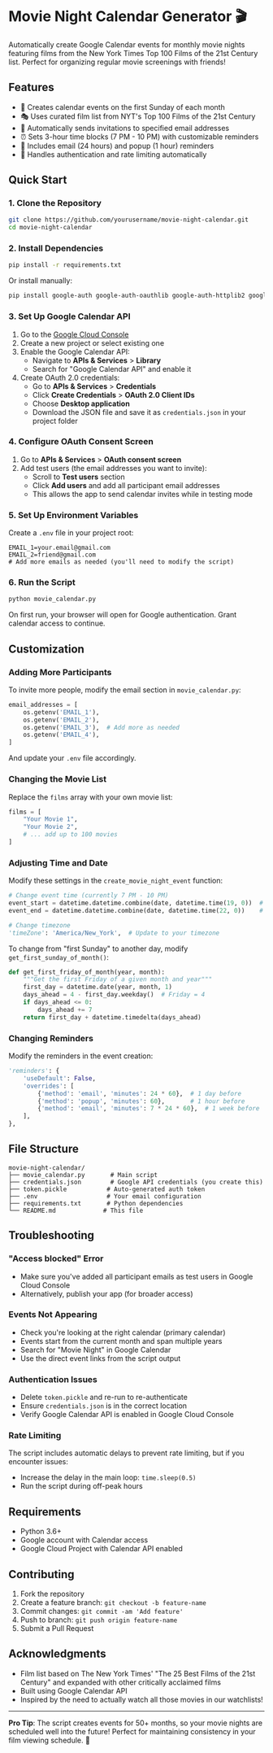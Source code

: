 # Movie Night Calendar Generator 🎬

Automatically create Google Calendar events for monthly movie nights featuring films from the New York Times Top 100 Films of the 21st Century list. Perfect for organizing regular movie screenings with friends!

## Features

- 📅 Creates calendar events on the first Sunday of each month
- 🎭 Uses curated film list from NYT's Top 100 Films of the 21st Century
- 📧 Automatically sends invitations to specified email addresses
- ⏰ Sets 3-hour time blocks (7 PM - 10 PM) with customizable reminders
- 🔔 Includes email (24 hours) and popup (1 hour) reminders
- 🎯 Handles authentication and rate limiting automatically

## Quick Start

### 1. Clone the Repository

```bash
git clone https://github.com/yourusername/movie-night-calendar.git
cd movie-night-calendar
```

### 2. Install Dependencies

```bash
pip install -r requirements.txt
```

Or install manually:
```bash
pip install google-auth google-auth-oauthlib google-auth-httplib2 google-api-python-client python-dateutil python-dotenv
```

### 3. Set Up Google Calendar API

1. Go to the [Google Cloud Console](https://console.cloud.google.com/)
2. Create a new project or select existing one
3. Enable the Google Calendar API:
   - Navigate to **APIs & Services** > **Library**
   - Search for "Google Calendar API" and enable it
4. Create OAuth 2.0 credentials:
   - Go to **APIs & Services** > **Credentials**
   - Click **Create Credentials** > **OAuth 2.0 Client IDs**
   - Choose **Desktop application**
   - Download the JSON file and save it as `credentials.json` in your project folder

### 4. Configure OAuth Consent Screen

1. Go to **APIs & Services** > **OAuth consent screen**
2. Add test users (the email addresses you want to invite):
   - Scroll to **Test users** section
   - Click **Add users** and add all participant email addresses
   - This allows the app to send calendar invites while in testing mode

### 5. Set Up Environment Variables

Create a `.env` file in your project root:

```env
EMAIL_1=your.email@gmail.com
EMAIL_2=friend@gmail.com
# Add more emails as needed (you'll need to modify the script)
```

### 6. Run the Script

```bash
python movie_calendar.py
```

On first run, your browser will open for Google authentication. Grant calendar access to continue.

## Customization

### Adding More Participants

To invite more people, modify the email section in `movie_calendar.py`:

```python
email_addresses = [
    os.getenv('EMAIL_1'),
    os.getenv('EMAIL_2'),
    os.getenv('EMAIL_3'),  # Add more as needed
    os.getenv('EMAIL_4'),
]
```

And update your `.env` file accordingly.

### Changing the Movie List

Replace the `films` array with your own movie list:

```python
films = [
    "Your Movie 1",
    "Your Movie 2",
    # ... add up to 100 movies
]
```

### Adjusting Time and Date

Modify these settings in the `create_movie_night_event` function:

```python
# Change event time (currently 7 PM - 10 PM)
event_start = datetime.datetime.combine(date, datetime.time(19, 0))  # 7 PM
event_end = datetime.datetime.combine(date, datetime.time(22, 0))    # 10 PM

# Change timezone
'timeZone': 'America/New_York',  # Update to your timezone
```

To change from "first Sunday" to another day, modify `get_first_sunday_of_month()`:

```python
def get_first_friday_of_month(year, month):
    """Get the first Friday of a given month and year"""
    first_day = datetime.date(year, month, 1)
    days_ahead = 4 - first_day.weekday()  # Friday = 4
    if days_ahead <= 0:
        days_ahead += 7
    return first_day + datetime.timedelta(days_ahead)
```

### Changing Reminders

Modify the reminders in the event creation:

```python
'reminders': {
    'useDefault': False,
    'overrides': [
        {'method': 'email', 'minutes': 24 * 60},  # 1 day before
        {'method': 'popup', 'minutes': 60},       # 1 hour before
        {'method': 'email', 'minutes': 7 * 24 * 60},  # 1 week before
    ],
},
```

## File Structure

```
movie-night-calendar/
├── movie_calendar.py       # Main script
├── credentials.json        # Google API credentials (you create this)
├── token.pickle           # Auto-generated auth token
├── .env                   # Your email configuration
├── requirements.txt       # Python dependencies
└── README.md             # This file
```

## Troubleshooting

### "Access blocked" Error
- Make sure you've added all participant emails as test users in Google Cloud Console
- Alternatively, publish your app (for broader access)

### Events Not Appearing
- Check you're looking at the right calendar (primary calendar)
- Events start from the current month and span multiple years
- Search for "Movie Night" in Google Calendar
- Use the direct event links from the script output

### Authentication Issues
- Delete `token.pickle` and re-run to re-authenticate
- Ensure `credentials.json` is in the correct location
- Verify Google Calendar API is enabled in Google Cloud Console

### Rate Limiting
The script includes automatic delays to prevent rate limiting, but if you encounter issues:
- Increase the delay in the main loop: `time.sleep(0.5)`
- Run the script during off-peak hours

## Requirements

- Python 3.6+
- Google account with Calendar access
- Google Cloud Project with Calendar API enabled

## Contributing

1. Fork the repository
2. Create a feature branch: `git checkout -b feature-name`
3. Commit changes: `git commit -am 'Add feature'`
4. Push to branch: `git push origin feature-name`
5. Submit a Pull Request

## Acknowledgments

- Film list based on The New York Times' "The 25 Best Films of the 21st Century" and expanded with other critically acclaimed films
- Built using Google Calendar API
- Inspired by the need to actually watch all those movies in our watchlists!

---

**Pro Tip**: The script creates events for 50+ months, so your movie nights are scheduled well into the future! Perfect for maintaining consistency in your film viewing schedule. 🍿